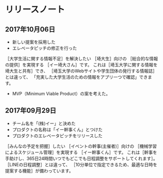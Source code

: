 # リリースノート


## 2017年10月06日

- 新しい提案を採用した
- エレベータピッチの修正を行った

［大学生活に関する情報不足］を解決したい
［埼大生］向けの
［総合的な情報の提供］を実現する
［イー埼大さん］です。
これは［埼玉大学に関する情報を埼大生と共有］でき、
［埼玉大学のWebサイトや学生団体の発行する情報誌］とは違って、
「充実した大学生活のための情報をアプリ一つで確認」できます。

- MVP（Minimum Viable Product）の案を考えた。


## 2017年09月29日

- チーム名を「(株)イー」と決めた
- プロダクトの名称は「イー幹事くん」とつけた
- プロダクトのエレベータピッチをリリースした

［みんなの予定を把握］したい
［イベントの幹事(主催者)］向けの
［機械学習によるスケジュール管理］を実現する
［イー幹事くん］です。
これは［幹事を手助けし、365日24時間いつでもどこでも日程調整をサポートしてくれます］。
［LINEの日程調整］とは違って、
［10分単位で指定できるため、最適な日時を提案する機能］が備わっています。
